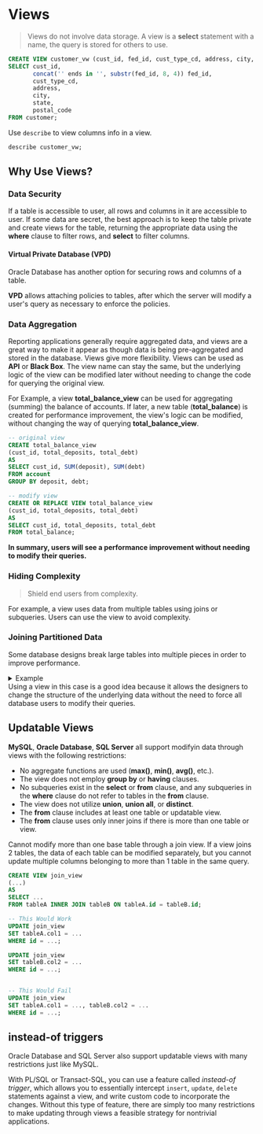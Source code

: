 # Views

> Views do not involve data storage. A view is a **select** statement with a name, the query is stored for others to use.

```sql
CREATE VIEW customer_vw (cust_id, fed_id, cust_type_cd, address, city, state, zipcode) AS
SELECT cust_id,
       concat('' ends in '', substr(fed_id, 8, 4)) fed_id,
       cust_type_cd,
       address,
       city,
       state,
       postal_code
FROM customer;
```

Use `describe` to view columns info in a view.

```sql
describe customer_vw;
```

## Why Use Views?

### Data Security

If a table is accessible to user, all rows and columns in it are accessible to user. If some data are secret, the best approach is to keep the table private and create views for the table, returning the appropriate data using the **where** clause to filter rows, and **select** to filter columns.

#### Virtual Private Database (VPD)

Oracle Database has another option for securing rows and columns of a table.

**VPD** allows attaching policies to tables, after which the server will modify a user's query as necessary to enforce the policies.

### Data Aggregation

Reporting applications generally require aggregated data, and views are a great way to make it appear as though data is being pre-aggregated and stored in the database.
Views give more flexibility. Views can be used as **API** or **Black Box**. The view name can stay the same, but the underlying logic of the view can be modified later without needing to change the code for querying the original view.

For Example, a view **total_balance_view** can be used for aggregating (summing) the balance of accounts. If later, a new table (**total_balance**) is created for performance improvement, the view's logic can be modified, without changing the way of querying **total_balance_view**.

```sql
-- original view
CREATE total_balance_view
(cust_id, total_deposits, total_debt)
AS
SELECT cust_id, SUM(deposit), SUM(debt)
FROM account
GROUP BY deposit, debt;

-- modify view
CREATE OR REPLACE VIEW total_balance_view
(cust_id, total_deposits, total_debt)
AS
SELECT cust_id, total_deposits, total_debt
FROM total_balance;
```

**In summary, users will see a performance improvement without needing to modify their queries.**

### Hiding Complexity

> Shield end users from complexity.

For example, a view uses data from multiple tables using joins or subqueries. Users can use the view to avoid complexity.

### Joining Partitioned Data

Some database designs break large tables into multiple pieces in order to improve performance.

<details>
<summary>Example</summary>
For example, if the <strong>transaction</strong> table became large, the designers may decide to break it into two tables: <strong>transaction_current</strong>, which holds the latest six months’ of data, and <strong>transaction_historic</strong>, which holds all data up to six months ago. If a customer wants to see all the transactions for a particular account, you would need to query both tables. By creating a view that queries both tables and combines the results together (Using <strong>UNION</strong>), however, you can make it look like all transaction data is stored in a single table.
</details>
Using a view in this case is a good idea because it allows the designers to change the structure of the underlying data without the need to force all database users to modify their queries.

## Updatable Views

**MySQL**, **Oracle Database**, **SQL Server** all support modifyin data through views with the following restrictions:

- No aggregate functions are used (**max()**, **min()**, **avg()**, etc.).
- The view does not employ **group by** or **having** clauses.
- No subqueries exist in the **select** or **from** clause, and any subqueries in the **where** clause do not refer to tables in the **from** clause.
- The view does not utilize **union**, **union all**, or **distinct**.
- The **from** clause includes at least one table or updatable view.
- The **from** clause uses only inner joins if there is more than one table or view.

Cannot modify more than one base table through a join view. If a view joins 2 tables, the data of each table can be modified separately, but you cannot update multiple columns belonging to more than 1 table in the same query.

```sql
CREATE VIEW join_view
(...)
AS
SELECT ...
FROM tableA INNER JOIN tableB ON tableA.id = tableB.id;

-- This Would Work
UPDATE join_view
SET tableA.col1 = ...
WHERE id = ...;

UPDATE join_view
SET tableB.col2 = ...
WHERE id = ...;


-- This Would Fail
UPDATE join_view
SET tableA.col1 = ..., tableB.col2 = ...
WHERE id = ...;
```

## instead-of triggers

Oracle Database and SQL Server also support updatable views with many restrictions just like MySQL.

With PL/SQL or Transact-SQL, you can use a feature called _instead-of trigger_, which allows you to essentially intercept `insert`, `update`, `delete` statements against a view, and write custom code to incorporate the changes. Without this type of feature, there are simply too many restrictions to make updating through views a feasible strategy for nontrivial applications.
